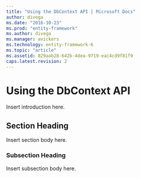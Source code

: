 ```yaml
---
title: "Using the DbContext API | Microsoft Docs"
author: divega
ms.date: "2016-10-23"
ms.prod: "entity-framework"
ms.author: divega
ms.manager: avickers
ms.technology: entity-framework-6
ms.topic: "article"
ms.assetid: 829aab28-642b-4dea-9719-eac4cd9f81f9
caps.latest.revision: 2
---
```

# Using the DbContext API
Insert introduction here.  
  
## Section Heading  
 Insert section body here.  
  
### Subsection Heading  
 Insert subsection body here.
